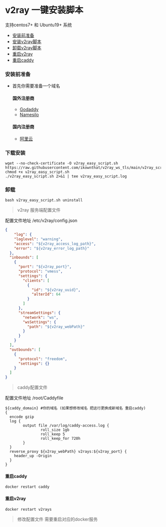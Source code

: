 # v2ray 一键安装脚本
  支持centos7+ 和 Ubuntu19+ 系统
 - [安装前准备](#安装前准备)
 - [安装v2ray脚本](#下载安装)
 - [卸载v2ray脚本](#卸载)
 - [重启v2ray](#重启v2ray)
 - [重启caddy](#重启caddy)

### 安装前准备
 - 首先你需要准备一个域名
    
    #### 国外注册商
    - [Godaddy](https://sg.godaddy.com/)
    - [Namesilo](https://www.namesilo.com/register.php)
                                                                                                                                
    #### 国内注册商
    - [阿里云](https://wanwang.aliyun.com/)
    
###  下载安装
 ``` shell script
wget --no-check-certificate -O v2ray_easy_script.sh https://raw.githubusercontent.com/ikownthat/v2ray_ws_tls/main/v2ray_script/v2ray_easy_script.sh
chmod +x v2ray_easy_script.sh
./v2ray_easy_script.sh 2>&1 | tee v2ray_easy_script.log
 ```
### 卸载
 ``` shell script
bash v2ray_easy_script.sh uninstall
```
> v2ray 服务端配置文件

 配置文件地址 /etc/v2ray/config.json
``` json
{
    "log": {
    "loglevel": "warning",
    "access": "${v2ray_access_log_path}",
    "error": "${v2ray_error_log_path}"
  },
  "inbounds": [
    {
      "port": "${v2ray_port}",
      "protocol": "vmess",
      "settings": {
        "clients": [
          {
            "id": "${v2ray_uuid}",
            "alterId": 64
          }
        ]
      },
      "streamSettings": {
        "network": "ws",
        "wsSettings": {
          "path": "${v2ray_webPath}"
        }
      }
    }
  ],
  "outbounds": [
    {
      "protocol": "freedom",
      "settings": {}
    }
  ]
}
```
>caddy配置文件

配置文件地址 /root/Caddyfile
``` text
${caddy_domain} #你的域名 (如果想修改域名 把这行更换成新域名 重启caddy)
{
  encode gzip
  log {
        output file /var/log/caddy-access.log {
                roll_size 1gb
                roll_keep 5
                roll_keep_for 720h
        }
  }
  reverse_proxy ${v2ray_webPath} v2rays:${v2ray_port} {
    header_up -Origin
  }
}
```
#### 重启caddy
``` shell script
docker restart caddy
```
#### 重启v2ray
``` shell script
docker restart v2rays
```
>修改配置文件 需要重启对应的docker服务

